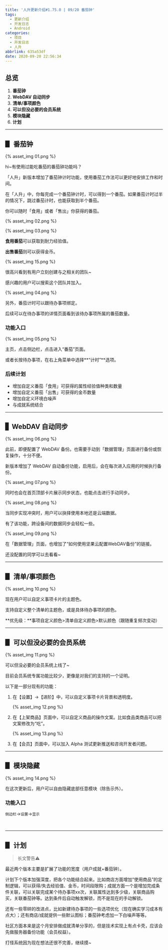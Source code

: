 ```yaml
---
title: '人升更新介绍#1.75.0 | 09/20 番茄钟'
tags:
  - 更新介绍
  - 开发日志
  - Android
categories:
  - 项目
  - 开发日志
  - 人升
abbrlink: 635a53df
date: 2020-09-20 22:56:34
---
```




## 总览

1. **番茄钟**
2. **WebDAV 自动同步**
3. **清单/事项颜色**
4. **可以但没必要的会员系统**
5. **模块隐藏**
6. **计划**

<!-- more -->

---

## ▋ 番茄钟

 {% asset_img 01.png %}

hi~有使用过能吃番茄的番茄钟功能吗？



「人升」新版本增加了番茄钟计时功能，使用番茄工作法可以更好地安排工作和时间。

在「人升」中，你每完成一个番茄钟计时，可以得到一个番茄。如果番茄计时过半的情况下，跳过番茄计时，也能获取到半个番茄。



你可以随时「食用」或者「售出」你获得的番茄。

 {% asset_img 02.png %}

 {% asset_img 03.png %}

**食用番茄**可以获取到耐力经验值。

**出售番茄**则可以获得金币。

 {% asset_img 15.png %}

很高兴看到有用户立刻创建与之相关的团队~

感兴趣的用户可以搜索这个团队并加入。

 {% asset_img 04.png %}

另外，番茄计时可以跟待办事项绑定。

后续可以在待办事项的详情页面看到该待办事项所属的番茄数量。



### 功能入口

 {% asset_img 05.png %}

主页，点击侧边栏，点击进入“番茄”页面。

或者长按待办事项，在右上角菜单中选择**“计时”**选项。



### 后续计划

- 增加自定义番茄「食用」可获得的属性经验值种类和数量
- 增加自定义番茄「出售」可获得的金币数量
- 增加自定义环境白噪声
- 与成就系统结合

---

## ▋ WebDAV 自动同步

 {% asset_img 06.png %}

此前，即便配置了 WebDAV 备份。也需要手动到「数据管理」页面进行备份或恢复操作，十分不便。

新版本增加了 WebDAV 自动备份功能，启用后，会在每次进入应用的时候执行备份。

 {% asset_img 07.png %}

同时也会在首页顶部卡片展示同步状态，也能点击进行手动同步。

 {% asset_img 08.png %}

当同步实现冲突时，用户可以抉择使用本地还是云端数据。



有了该功能，跨设备间的数据同步会轻松一些。

 {% asset_img 09.png %}

在「数据管理」页面，也增加了“如何使用坚果云配置WebDAV备份”的链接。

还没配置的同学可以去看看~

---

## ▋ 清单/事项颜色

 {% asset_img 10.png %}

现在用户可以自定义事项卡片的主题色。

支持自定义整个清单的主题色，或是具体待办事项的颜色。



**优先级：**事项自定义颜色>清单自定义颜色>默认颜色（跟随重复频次变动）



---

## ▋ 可以但没必要的会员系统

 {% asset_img 11.png %}

可以但没必要的会员系统上线了~

目前会员系统专属功能比较少，更像是对我们的支持的一个证明。



以下是一部分现有的功能：

1. 在【设置】→【进阶】中，可以自定义事项卡片背景和透明度。

    {% asset_img 12.png %}

2. 在【上架商品】页面中，可以自定义商品的操作文案。比如食品类商品可以把文案修改为“吃”。

    {% asset_img 13.png %}

3. 在【会员】页面中，可以加入 Alpha 测试更新推送和咨询开发者问题。



---

## ▋ 模块隐藏

 {% asset_img 14.png %}

在这次更新后，用户可以自由隐藏底部任意模块（除告示外）。



### 功能入口

`侧边栏`→`设置`→`显示`

<br />

---

## ▋ 计划

> 长文警告⚠



最近两个版本主要是扩展了功能的宽度（用户成就+番茄钟）。



计划下个版本加强深度，把各个功能结合起来。比如商店方面增加“使用商品”的定制逻辑，可以获得/失去经验值、金币，时间段限购；成就方面一个是增加完成条件关联，可以关联完成某个待办事项xx次，关联属性达到多少级，关联商品购买，关联番茄钟等。达到条件后自动触发解锁，而不是现在的手动解锁。



还有一些零碎的改进点，比如新建待办事项的一些选项优化（现在确实学习成本有点大）；还有商店/成就提供一些默认图标；番茄钟考虑加一下白噪声等等。



社区方面本来是这个月安排做成就清单分享的，但是技术实现上有点卡壳，应该会先做服务器备份功能（会员权益）。



打怪系统因为现在想法还很不完善，继续摸~